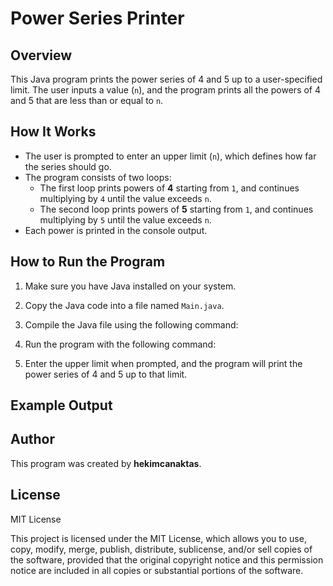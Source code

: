 # Power Series Printer

## Overview

This Java program prints the power series of 4 and 5 up to a user-specified limit. The user inputs a value (`n`), and the program prints all the powers of 4 and 5 that are less than or equal to `n`.

## How It Works

- The user is prompted to enter an upper limit (`n`), which defines how far the series should go.
- The program consists of two loops:
  - The first loop prints powers of **4** starting from `1`, and continues multiplying by `4` until the value exceeds `n`.
  - The second loop prints powers of **5** starting from `1`, and continues multiplying by `5` until the value exceeds `n`.
- Each power is printed in the console output.

## How to Run the Program

1. Make sure you have Java installed on your system.

2. Copy the Java code into a file named `Main.java`.

3. Compile the Java file using the following command:

4. Run the program with the following command:

5. Enter the upper limit when prompted, and the program will print the power series of 4 and 5 up to that limit.

## Example Output

## Author

This program was created by **hekimcanaktas**.

## License

MIT License

This project is licensed under the MIT License, which allows you to use, copy, modify, merge, publish, distribute, sublicense, and/or sell copies of the software, provided that the original copyright notice and this permission notice are included in all copies or substantial portions of the software.


